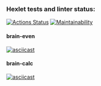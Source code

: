 ### Hexlet tests and linter status:
[![Actions Status](https://github.com/c0rnoTa/frontend-project-44/actions/workflows/hexlet-check.yml/badge.svg)](https://github.com/c0rnoTa/frontend-project-44/actions)
[![Maintainability](https://api.codeclimate.com/v1/badges/cf06a6aca450ed9ffb8c/maintainability)](https://codeclimate.com/github/c0rnoTa/frontend-project-44/maintainability)

#### brain-even

[![asciicast](https://asciinema.org/a/mKpZ3eDk7kykF6bmyuq1d7jlQ.svg)](https://asciinema.org/a/mKpZ3eDk7kykF6bmyuq1d7jlQ)

#### brain-calc

[![asciicast](https://asciinema.org/a/aYOxQNQvNzh2X3T9jC1RpLrKP.svg)](https://asciinema.org/a/aYOxQNQvNzh2X3T9jC1RpLrKP)